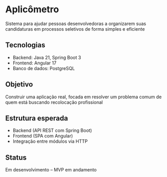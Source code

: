 # Aplicômetro

Sistema para ajudar pessoas desenvolvedoras a organizarem suas candidaturas em processos seletivos de forma simples e eficiente

## Tecnologias
- Backend: Java 21, Spring Boot 3
- Frontend: Angular 17
- Banco de dados: PostgreSQL

## Objetivo
Construir uma aplicação real, focada em resolver um problema comum de quem está buscando recolocação profissional

## Estrutura esperada
- Backend (API REST com Spring Boot)
- Frontend (SPA com Angular)
- Integração entre módulos via HTTP

## Status
Em desenvolvimento – MVP em andamento
